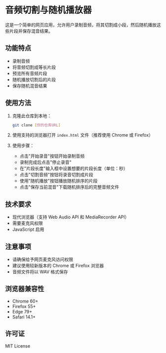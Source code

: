 # 音频切割与随机播放器

这是一个简单的网页应用，允许用户录制音频，将其切割成小段，然后随机播放这些片段并保存混音结果。

## 功能特点

- 录制音频
- 将音频切割成等长片段
- 预览所有音频片段
- 随机播放切割后的片段
- 保存随机混音结果

## 使用方法

1. 克隆此仓库到本地：
   ```bash
   git clone [你的仓库URL]
   ```

2. 使用支持的浏览器打开 `index.html` 文件（推荐使用 Chrome 或 Firefox）

3. 使用步骤：
   - 点击"开始录音"按钮开始录制音频
   - 录制完成后点击"停止录音"
   - 在"片段长度"输入框中设置想要的片段长度（单位：秒）
   - 点击"切割音频"按钮将录音切割成片段
   - 使用"随机播放"按钮播放随机排序的片段
   - 点击"保存当前混音"下载随机排序后的完整音频文件

## 技术要求

- 现代浏览器（支持 Web Audio API 和 MediaRecorder API）
- 需要麦克风权限
- JavaScript 启用

## 注意事项

- 请确保给予网页麦克风访问权限
- 建议使用较新版本的 Chrome 或 Firefox 浏览器
- 音频文件将以 WAV 格式保存

## 浏览器兼容性

- Chrome 60+
- Firefox 55+
- Edge 79+
- Safari 14.1+

## 许可证

MIT License 